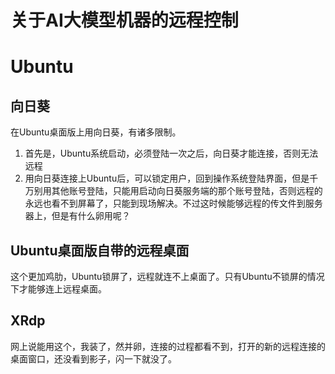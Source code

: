 # 关于AI大模型机器的远程控制

# Ubuntu

## 向日葵

在Ubuntu桌面版上用向日葵，有诸多限制。
1. 首先是，Ubuntu系统启动，必须登陆一次之后，向日葵才能连接，否则无法远程
2. 用向日葵连接上Ubuntu后，可以锁定用户，回到操作系统登陆界面，但是千万别用其他账号登陆，只能用启动向日葵服务端的那个账号登陆，否则远程的永远也看不到屏幕了，只能到现场解决。不过这时候能够远程的传文件到服务器上，但是有什么卵用呢？

## Ubuntu桌面版自带的远程桌面

这个更加鸡肋，Ubuntu锁屏了，远程就连不上桌面了。只有Ubuntu不锁屏的情况下才能够连上远程桌面。

## XRdp

网上说能用这个，我装了，然并卵，连接的过程都看不到，打开的新的远程连接的桌面窗口，还没看到影子，闪一下就没了。